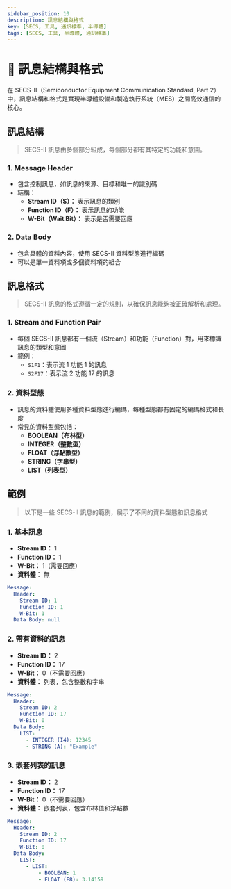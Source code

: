 ```yaml
---
sidebar_position: 10
description: 訊息結構與格式
key: [SECS, 工具, 通訊標準, 半導體]
tags: [SECS, 工具, 半導體, 通訊標準]
---
```


# 🔰 訊息結構與格式

在 SECS-II（Semiconductor Equipment Communication Standard, Part 2）中，訊息結構和格式是實現半導體設備和製造執行系統（MES）之間高效通信的核心。

## 訊息結構

> SECS-II 訊息由多個部分組成，每個部分都有其特定的功能和意圖。

### 1. **Message Header**

- 包含控制訊息，如訊息的來源、目標和唯一的識別碼
- 結構：
  - **Stream ID（S）：** 表示訊息的類別
  - **Function ID（F）：** 表示訊息的功能
  - **W-Bit（Wait Bit）：** 表示是否需要回應

### 2. **Data Body**

- 包含具體的資料內容，使用 SECS-II 資料型態進行編碼
- 可以是單一資料項或多個資料項的組合

## 訊息格式

> SECS-II 訊息的格式遵循一定的規則，以確保訊息能夠被正確解析和處理。

### 1. **Stream and Function Pair**

- 每個 SECS-II 訊息都有一個流（Stream）和功能（Function）對，用來標識訊息的類型和意圖
- 範例：
  - `S1F1`：表示流 1 功能 1 的訊息
  - `S2F17`：表示流 2 功能 17 的訊息

### 2. **資料型態**

- 訊息的資料體使用多種資料型態進行編碼，每種型態都有固定的編碼格式和長度
- 常見的資料型態包括：
  - **BOOLEAN（布林型）**
  - **INTEGER（整數型）**
  - **FLOAT（浮點數型）**
  - **STRING（字串型）**
  - **LIST（列表型）**

## 範例

> 以下是一些 SECS-II 訊息的範例，展示了不同的資料型態和訊息格式

### 1. **基本訊息**

- **Stream ID：** 1
- **Function ID：** 1
- **W-Bit：** 1（需要回應）
- **資料體：** 無

```yaml
Message:
  Header:
    Stream ID: 1
    Function ID: 1
    W-Bit: 1
  Data Body: null
```

### 2. **帶有資料的訊息**

- **Stream ID：** 2
- **Function ID：** 17
- **W-Bit：** 0（不需要回應）
- **資料體：** 列表，包含整數和字串

```yaml
Message:
  Header:
    Stream ID: 2
    Function ID: 17
    W-Bit: 0
  Data Body:
    LIST:
      - INTEGER (I4): 12345
      - STRING (A): "Example"
```

### 3. **嵌套列表的訊息**

- **Stream ID：** 2
- **Function ID：** 17
- **W-Bit：** 0（不需要回應）
- **資料體：** 嵌套列表，包含布林值和浮點數

```yaml
Message:
  Header:
    Stream ID: 2
    Function ID: 17
    W-Bit: 0
  Data Body:
    LIST:
      - LIST:
          - BOOLEAN: 1
          - FLOAT (F8): 3.14159
```
